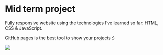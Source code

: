 # Mid term project

Fully responsive website using the technologies I’ve learned so far: HTML, CSS &amp; JavaScript.

GitHub pages is the best tool to show your projects :)

![](https://i.ibb.co/m9d1GND/web.png)
